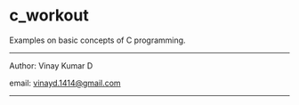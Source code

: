 # c_workout
Examples on basic concepts of C programming.




------------------------------------------------------------------------------------------------------------------------------
Author: Vinay Kumar D

email: vinayd.1414@gmail.com

------------------------------------------------------------------------------------------------------------------------------
